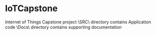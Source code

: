 # IoTCapstone

Internet of Things Capstone project
\SRC\ directory contains Application code
\Docs\ directory contains supporting documentation
